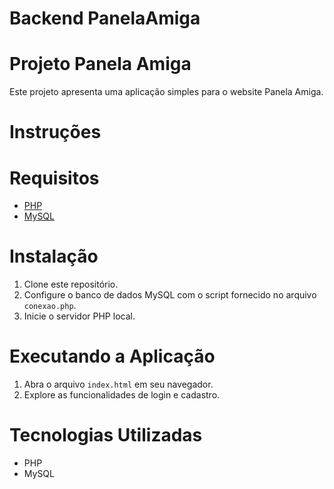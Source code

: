 # Backend PanelaAmiga
# Projeto Panela Amiga
Este projeto apresenta uma aplicação simples para o website Panela Amiga.
# Instruções

# Requisitos
- [PHP](https://www.php.net/)
- [MySQL](https://www.mysql.com/)

# Instalação

1. Clone este repositório.
2. Configure o banco de dados MySQL com o script fornecido no arquivo `conexao.php`.
3. Inicie o servidor PHP local.

# Executando a Aplicação

1. Abra o arquivo `index.html` em seu navegador.
2. Explore as funcionalidades de login e cadastro.


# Tecnologias Utilizadas
- PHP
- MySQL
